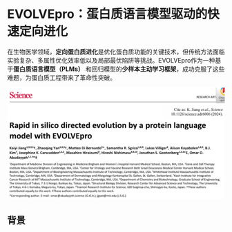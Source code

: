 # EVOLVEpro：蛋白质语言模型驱动的快速定向进化
在生物医学领域，**定向蛋白质进化**是优化蛋白质功能的关键技术，但传统方法面临实验复杂、多属性优化效率低以及局部最优陷阱等挑战。EVOLVEpro作为一种基于**蛋白质语言模型（PLMs）** 和回归模型的**少样本主动学习框架**，成功克服了这些难题，为蛋白质工程带来了革命性突破。  

![](EVOLVEpro蛋白质语言模型驱动的快速定向进化/EVOLVEpro蛋白质语言模型驱动的快速定向进化_2025-01-28-18-48-44.png)  

## 背景
